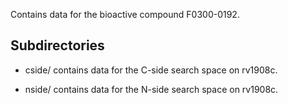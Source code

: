 Contains data for the bioactive compound F0300-0192.

## Subdirectories

- cside/ contains data for the C-side search space on rv1908c.

- nside/ contains data for the N-side search space on rv1908c.

